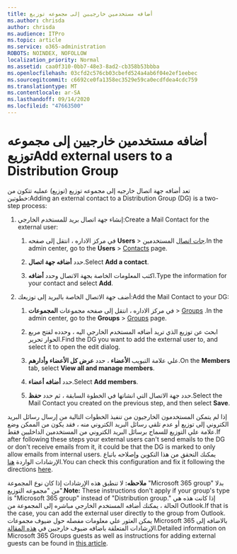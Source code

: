 ```yaml
---
title: أضافه مستخدمين خارجيين إلى مجموعه توزيع
ms.author: chrisda
author: chrisda
ms.audience: ITPro
ms.topic: article
ms.service: o365-administration
ROBOTS: NOINDEX, NOFOLLOW
localization_priority: Normal
ms.assetid: caa0f310-0bb7-48e3-8ad2-cb358b53bbba
ms.openlocfilehash: 03cfd2c576cb03cbefd524a4ab6f04e2ef1eebec
ms.sourcegitcommit: c6692ce0fa1358ec3529e59ca0ecdfdea4cdc759
ms.translationtype: MT
ms.contentlocale: ar-SA
ms.lasthandoff: 09/14/2020
ms.locfileid: "47663500"
---
```

# <a name="add-external-users-to-a-distribution-group"></a><span data-ttu-id="8299c-102">أضافه مستخدمين خارجيين إلى مجموعه توزيع</span><span class="sxs-lookup"><span data-stu-id="8299c-102">Add external users to a Distribution Group</span></span>

<span data-ttu-id="8299c-103">تعد أضافه جهة اتصال خارجيه إلى مجموعه توزيع (توزيع) عمليه تتكون من خطوتين:</span><span class="sxs-lookup"><span data-stu-id="8299c-103">Adding an external contact to a Distribution Group (DG) is a two-step process:</span></span>
  
1. <span data-ttu-id="8299c-104">إنشاء جهة اتصال بريد للمستخدم الخارجي:</span><span class="sxs-lookup"><span data-stu-id="8299c-104">Create a Mail Contact for the external user:</span></span>
    
    1. <span data-ttu-id="8299c-105">في مركز الاداره ، انتقل إلى صفحه **Users**  >  [جات اتصال](https://admin.microsoft.com/adminportal/home#/Contact) المستخدمين.</span><span class="sxs-lookup"><span data-stu-id="8299c-105">In the admin center, go to the **Users** > [Contacts](https://admin.microsoft.com/adminportal/home#/Contact) page.</span></span> 
    
    2. <span data-ttu-id="8299c-106">حدد **أضافه جهة اتصال**.</span><span class="sxs-lookup"><span data-stu-id="8299c-106">Select **Add a contact**.</span></span>
    
    3. <span data-ttu-id="8299c-107">اكتب المعلومات الخاصة بجهة الاتصال وحدد **أضافه**.</span><span class="sxs-lookup"><span data-stu-id="8299c-107">Type the information for your contact and select **Add**.</span></span>
    
2. <span data-ttu-id="8299c-108">أضف جهة الاتصال الخاصة بالبريد إلى توزيعك:</span><span class="sxs-lookup"><span data-stu-id="8299c-108">Add the Mail Contact to your DG:</span></span>
    
    1. <span data-ttu-id="8299c-109">في مركز الاداره ، انتقل إلى صفحه مجموعات **المجموعات**  >  [Groups](https://admin.microsoft.com/adminportal/home#/groups) .</span><span class="sxs-lookup"><span data-stu-id="8299c-109">In the admin center, go to the **Groups** > [Groups](https://admin.microsoft.com/adminportal/home#/groups) page.</span></span> 
    
    2. <span data-ttu-id="8299c-110">ابحث عن توزيع الذي تريد أضافه المستخدم الخارجي اليه ، وحدده لفتح مربع الحوار تحرير.</span><span class="sxs-lookup"><span data-stu-id="8299c-110">Find the DG you want to add the external user to, and select it to open the edit dialog.</span></span>
    
    3. <span data-ttu-id="8299c-111">علي علامة التبويب **الأعضاء** ، حدد **عرض كل الأعضاء وأدارهم**.</span><span class="sxs-lookup"><span data-stu-id="8299c-111">On the **Members** tab, select **View all and manage members**.</span></span> 
    
    4. <span data-ttu-id="8299c-112">حدد **أضافه أعضاء**.</span><span class="sxs-lookup"><span data-stu-id="8299c-112">Select **Add members**.</span></span>
    
    5. <span data-ttu-id="8299c-113">حدد جهة الاتصال التي انشاتها في الخطوة السابقة ، ثم حدد **حفظ**.</span><span class="sxs-lookup"><span data-stu-id="8299c-113">Select the Mail Contact you created on the previous step, and then select **Save**.</span></span>
    
<span data-ttu-id="8299c-114">إذا لم يتمكن المستخدمون الخارجيون من تنفيذ الخطوات التالية من إرسال رسائل البريد الكتروني إلى توزيع أو عدم تلقي رسائل البريد الكتروني منه ، فقد يكون من الممكن وضع علامة علي التوزيع للسماح برسائل البريد الكتروني من المستخدمين الداخليين فقط.</span><span class="sxs-lookup"><span data-stu-id="8299c-114">If after following these steps your external users can't send emails to the DG or don't receive emails from it, it could be that the DG is marked to only allow emails from internal users.</span></span> <span data-ttu-id="8299c-115">يمكنك التحقق من هذا التكوين وإصلاحه باتباع الإرشادات الواردة [هنا](https://docs.microsoft.com/exchange/mail-flow-best-practices/non-delivery-reports-in-exchange-online/fix-error-code-5-7-133-in-exchange-online).</span><span class="sxs-lookup"><span data-stu-id="8299c-115">You can check this configuration and fix it following the directions [here](https://docs.microsoft.com/exchange/mail-flow-best-practices/non-delivery-reports-in-exchange-online/fix-error-code-5-7-133-in-exchange-online).</span></span>
  
 <span data-ttu-id="8299c-116">**ملاحظه:** لا تنطبق هذه الإرشادات إذا كان نوع المجموعة "Microsoft 365 group" بدلا من "مجموعه التوزيع".</span><span class="sxs-lookup"><span data-stu-id="8299c-116">**Note:** These instructions don't apply if your group's type is "Microsoft 365 group" instead of "Distribution group."</span></span> <span data-ttu-id="8299c-117">إذا كانت هذه هي الحالة ، يمكنك أضافه المستخدم الخارجي مباشره إلى المجموعة من Outlook.</span><span class="sxs-lookup"><span data-stu-id="8299c-117">If that is the case, you can add the external user directly to the group from Outlook.</span></span> <span data-ttu-id="8299c-118">يمكن العثور علي معلومات مفصله حول ضيوف مجموعات Microsoft 365 بالاضافه إلى الإرشادات المتعلقة باضافه ضيوف خارجيين في [هذه المقالة](https://support.office.com/article/Guest-access-in-Office-365-Groups-bfc7a840-868f-4fd6-a390-f347bf51aff6.aspx).</span><span class="sxs-lookup"><span data-stu-id="8299c-118">Detailed information on Microsoft 365 Groups guests as well as instructions for adding external guests can be found in [this article](https://support.office.com/article/Guest-access-in-Office-365-Groups-bfc7a840-868f-4fd6-a390-f347bf51aff6.aspx).</span></span>
  
